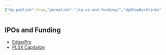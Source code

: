 ```yaml
---
{"dg-publish":true,"permalink":"/ip-os-and-funding/","dgShowBacklinks":true,"dgShowLocalGraph":true}
---
```



## IPOs and Funding
- [EdgarPro](https://pro.edgar-online.com/)
- [PLSX Capitalize](https://www.plsx.com/capitalize)